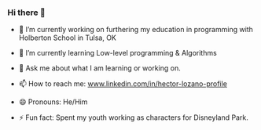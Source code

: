 ### Hi there 👋
- 🔭 I’m currently working on furthering my education in programming with Holberton School in Tulsa, OK

- 🌱 I’m currently learning Low-level programming & Algorithms

- 💬 Ask me about what I am learning or working on.

- 📫 How to reach me: www.linkedin.com/in/hector-lozano-profile

- 😄 Pronouns: He/Him

- ⚡ Fun fact: Spent my youth working as characters for Disneyland Park.

<!--
**HLozano12/HLozano12** is a ✨ _special_ ✨ repository because its `README.md` (this file) appears on your GitHub profile.

Here are some ideas to get you started:

- 🔭 I’m currently working on furthering my education in programming with Holberton School in Tulsa, OK

- 🌱 I’m currently learning Low-level programming & Algorithms

- 💬 Ask me about what I am learning or working on.
- 
- 📫 How to reach me: www.linkedin.com/in/hector-lozano-profile

- 😄 Pronouns: He/Him

- ⚡ Fun fact: Spent my youth working as characters for Disneyland Park.
-->
